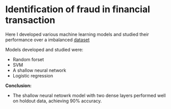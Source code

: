 # Identification of fraud in financial transaction

Here I developed various machine learning models and studied their performance over a imbalanced [dataset](https://www.kaggle.com/datasets/mlg-ulb/creditcardfraud)  

Models developed and studied were: 
- Random forset
- SVM
- A shallow neural network
- Logistic regression

**Conclusion:** 
- The shallow neural netowrk model with two dense layers performed well on holdout data, achieving 90% accuracy.


